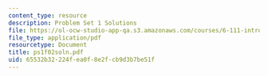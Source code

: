 ```yaml
---
content_type: resource
description: Problem Set 1 Solutions
file: https://ol-ocw-studio-app-qa.s3.amazonaws.com/courses/6-111-introductory-digital-systems-laboratory-fall-2002/65532b32224fea0f8e2fcb9d3b7be51f_ps1f02soln.pdf
file_type: application/pdf
resourcetype: Document
title: ps1f02soln.pdf
uid: 65532b32-224f-ea0f-8e2f-cb9d3b7be51f
---
```

